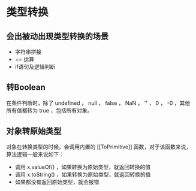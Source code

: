 # 类型转换

## 会出被动出现类型转换的场景

* 字符串拼接
* == 运算
* if语句及逻辑判断


## 转Boolean

在条件判断时，除了 undefined ， null ， false ， NaN ， '' ， 0 ， -0 ，其他所有值都转为 true ，包括所有对象。

## 对象转原始类型

对象在转换类型的时候，会调用内置的 [[ToPrimitive]] 函数，对于该函数来说，算法逻辑一般来说如下：

* 调用 x.valueOf() ，如果转换为原始类型，就返回转换的值
* 调用 x.toString() ，如果转换为原始类型，就返回转换的值
* 如果都没有返回原始类型，就会报错